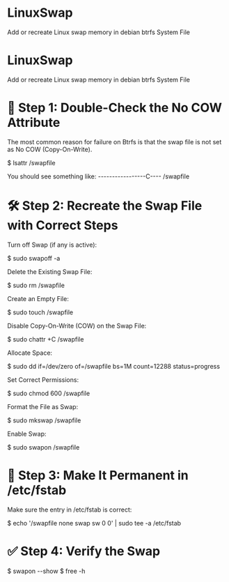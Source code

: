 # LinuxSwap
Add or recreate Linux swap memory in debian btrfs System File
# LinuxSwap
Add or recreate Linux swap memory in debian btrfs System File
# 🔎 Step 1: Double-Check the No COW Attribute
The most common reason for failure on Btrfs is that the swap file is not set as No COW (Copy-On-Write).

$ lsattr /swapfile

You should see something like:
-----------------C---- /swapfile

# 🛠️ Step 2: Recreate the Swap File with Correct Steps
Turn off Swap (if any is active):

$ sudo swapoff -a

Delete the Existing Swap File:

$ sudo rm /swapfile

Create an Empty File:

$ sudo touch /swapfile

Disable Copy-On-Write (COW) on the Swap File:

$ sudo chattr +C /swapfile

Allocate Space:

$ sudo dd if=/dev/zero of=/swapfile bs=1M count=12288 status=progress

Set Correct Permissions:

$ sudo chmod 600 /swapfile

Format the File as Swap:

$ sudo mkswap /swapfile

Enable Swap:

$ sudo swapon /swapfile

# 📝 Step 3: Make It Permanent in /etc/fstab
Make sure the entry in /etc/fstab is correct:

$ echo '/swapfile none swap sw 0 0' | sudo tee -a /etc/fstab

# ✅ Step 4: Verify the Swap
$ swapon --show
$ free -h
